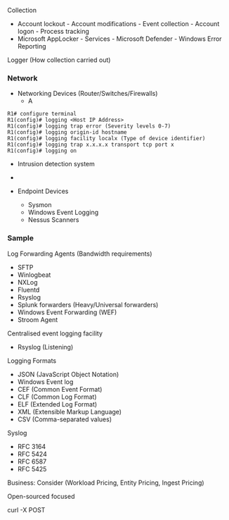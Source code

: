 Collection
- Account lockout - Account modifications - Event collection - Account logon - Process tracking
- Microsoft AppLocker - Services - Microsoft Defender - Windows Error Reporting

Logger (How collection carried out)

### Network

- Networking Devices (Router/Switches/Firewalls)
  - A
```
R1# configure terminal
R1(config)# logging <Host IP Address>
R1(config)# logging trap error (Severity levels 0-7)
R1(config)# logging origin-id hostname
R1(config)# logging facility localx (Type of device identifier)
R1(config)# logging trap x.x.x.x transport tcp port x
R1(config)# logging on
```

- Intrusion detection system

- 

- Endpoint Devices
  - Sysmon
  - Windows Event Logging
  - Nessus Scanners

### Sample

Log Forwarding Agents (Bandwidth requirements)
- SFTP
- Winlogbeat
- NXLog
- Fluentd 
- Rsyslog
- Splunk forwarders (Heavy/Universal forwarders)
- Windows Event Forwarding (WEF)
- Stroom Agent

Centralised event logging facility
- Rsyslog (Listening)

Logging Formats
- JSON (JavaScript Object Notation)
- Windows Event log
- CEF (Common Event Format)
- CLF (Common Log Format)
- ELF (Extended Log Format)
- XML (Extensible Markup Language)
- CSV (Comma-separated values)

Syslog
- RFC 3164
- RFC 5424
- RFC 6587
- RFC 5425

Business:
Consider (Workload Pricing, Entity Pricing, Ingest Pricing)

Open-sourced focused

curl -X POST 
